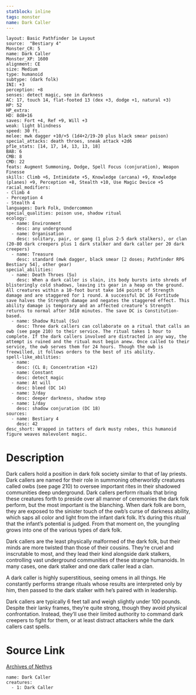 ```yaml
---
statblock: inline
tags: monster
name: Dark Caller
---
```

```statblock
layout: Basic Pathfinder 1e Layout
source:  "Bestiary 4"
Monster_CR: 5
name: Dark Caller
Monster_XP: 1600
alignment: CE
size: Medium
type: humanoid
subtype: (dark folk)
INI: +3
perception: +8
senses: detect magic, see in darkness
AC: 17, touch 14, flat-footed 13 (dex +3, dodge +1, natural +3)
HP: 52
HP_extra: 
HD: 8d8+16
saves: Fort +4, Ref +9, Will +3
weak: light blindness
speed: 30 ft.
melee: mwk dagger +10/+5 (1d4+2/19-20 plus black smear poison)
special_attacks: death throes, sneak attack +2d6
pf1e_stats: [14, 17, 14, 13, 13, 18]
BAB: 6
CMB: 8
CMD: 22
feats: Augment Summoning, Dodge, Spell Focus (conjuration), Weapon Finesse
skills: Climb +6, Intimidate +5, Knowledge (arcana) +9, Knowledge (planes) +9, Perception +8, Stealth +10, Use Magic Device +5
racial_modifiers:
- Climb 4
- Perception 4
- Stealth 4
languages: Dark Folk, Undercommon
special_qualities: poison use, shadow ritual
ecology:
  - name: Environment
    desc: any underground
  - name: Organisation
    desc: solitary, pair, or gang (1 plus 2-5 dark stalkers), or clan (20-80 dark creepers plus 1 dark stalker and dark caller per 20 dark creepers)
  - name: Treasure
    desc: standard (mwk dagger, black smear [2 doses; Pathfinder RPG Bestiary 54], other gear)
special_abilities:
  - name: Death Throes (Su)
    desc: When a dark caller is slain, its body bursts into shreds of blisteringly cold shadows, leaving its gear in a heap on the ground. All creatures within a 10-foot burst take 1d4 points of Strength damage and are staggered for 1 round. A successful DC 16 Fortitude save halves the Strength damage and negates the staggered effect. This ability damage is temporary and an affected creature’s Strength returns to normal after 3d10 minutes. The save DC is Constitution-based.
  - name: Shadow Ritual (Su)
    desc: Three dark callers can collaborate on a ritual that calls an owb (see page 210) to their service. The ritual takes 1 hour to complete. If the dark callers involved are distracted in any way, the attempt is ruined and the ritual must begin anew. Once called to their service, the owb serves them for 24 hours. Though the owb is freewilled, it follows orders to the best of its ability.
spell-like_abilities:
  - name:
    desc: (CL 8; Concentration +12)
  - name: Constant
    desc: detect magic
  - name: At will
    desc: bleed (DC 14)
  - name: 3/day
    desc: deeper darkness, shadow step
  - name: 1/day
    desc: shadow conjuration (DC 18)
sources:
  - name: Bestiary 4
    desc: 42
desc_short: Wrapped in tatters of dark musty robes, this humanoid figure weaves malevolent magic.
```
# Description
Dark callers hold a position in dark folk society similar to that of lay priests. Dark callers are named for their role in summoning otherworldly creatures called owbs (see page 210) to oversee important rites in their shadowed communities deep underground. Dark callers perform rituals that bring these creatures forth to preside over all manner of ceremonies the dark folk perform, but the most important is the blanching. When dark folk are born, they are exposed to the sinister touch of the owb’s curse of darkness ability, which saps all color and light from the infant dark folk. It’s during this ritual that the infant’s potential is judged. From that moment on, the youngling grows into one of the various types of dark folk.

Dark callers are the least physically malformed of the dark folk, but their minds are more twisted than those of their cousins. They’re cruel and inscrutable to most, and they lead their kind alongside dark stalkers, controlling vast underground communities of these strange humanoids. In many cases, one dark stalker and one dark caller lead a clan.

A dark caller is highly superstitious, seeing omens in all things. He constantly performs strange rituals whose results are interpreted only by him, then passed to the dark stalker with he’s paired with in leadership.

Dark callers are typically 6 feet tall and weigh slightly under 100 pounds. Despite their lanky frames, they’re quite strong, though they avoid physical confrontation. Instead, they’ll use their limited authority to command dark creepers to fight for them, or at least distract attackers while the dark callers cast spells.
# Source Link
[Archives of Nethys](https://aonprd.com/MonsterDisplay.aspx?ItemName=Dark%20Caller)
```encounter-table
name: Dark Caller
creatures:
  - 1: Dark Caller
```
